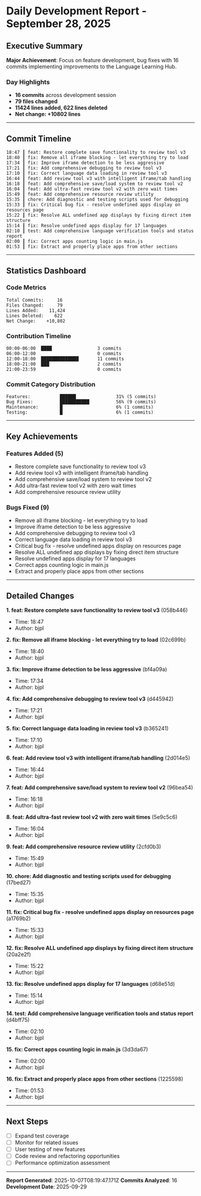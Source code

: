 # Daily Development Report - September 28, 2025

## Executive Summary

**Major Achievement**: Focus on feature development, bug fixes with 16 commits implementing improvements to the Language Learning Hub.

### Day Highlights
- **16 commits** across development session
- **79 files changed**
- **11424 lines added, 622 lines deleted**
- **Net change: +10802 lines**

---

## Commit Timeline

```
18:47 ┃ feat: Restore complete save functionality to review tool v3
18:40 ┃ fix: Remove all iframe blocking - let everything try to load
17:34 ┃ fix: Improve iframe detection to be less aggressive
17:21 ┃ fix: Add comprehensive debugging to review tool v3
17:10 ┃ fix: Correct language data loading in review tool v3
16:44 ┃ feat: Add review tool v3 with intelligent iframe/tab handling
16:18 ┃ feat: Add comprehensive save/load system to review tool v2
16:04 ┃ feat: Add ultra-fast review tool v2 with zero wait times
15:49 ┃ feat: Add comprehensive resource review utility
15:35 ┃ chore: Add diagnostic and testing scripts used for debugging
15:33 ┃ fix: Critical bug fix - resolve undefined apps display on resources page
15:22 ┃ fix: Resolve ALL undefined app displays by fixing direct item structure
15:14 ┃ fix: Resolve undefined apps display for 17 languages
02:10 ┃ test: Add comprehensive language verification tools and status report
02:00 ┃ fix: Correct apps counting logic in main.js
01:53 ┃ fix: Extract and properly place apps from other sections
```

---

## Statistics Dashboard

### Code Metrics
```
Total Commits:     16
Files Changed:     79
Lines Added:    11,424
Lines Deleted:    622
Net Change:    +10,802
```

### Contribution Timeline
```
00:00-06:00  ████                 3 commits
06:00-12:00                       0 commits
12:00-18:00  ██████████████       11 commits
18:00-21:00  ███                  2 commits
21:00-23:59                       0 commits
```

### Commit Category Distribution
```
Features:           ██████               31% (5 commits)
Bug Fixes:          ███████████          56% (9 commits)
Maintenance:        █                    6% (1 commits)
Testing:            █                    6% (1 commits)
```

---

## Key Achievements

### Features Added (5)
- Restore complete save functionality to review tool v3
- Add review tool v3 with intelligent iframe/tab handling
- Add comprehensive save/load system to review tool v2
- Add ultra-fast review tool v2 with zero wait times
- Add comprehensive resource review utility

### Bugs Fixed (9)
- Remove all iframe blocking - let everything try to load
- Improve iframe detection to be less aggressive
- Add comprehensive debugging to review tool v3
- Correct language data loading in review tool v3
- Critical bug fix - resolve undefined apps display on resources page
- Resolve ALL undefined app displays by fixing direct item structure
- Resolve undefined apps display for 17 languages
- Correct apps counting logic in main.js
- Extract and properly place apps from other sections

---

## Detailed Changes

**1. feat: Restore complete save functionality to review tool v3** (058b446)
   - Time: 18:47
   - Author: bjpl

**2. fix: Remove all iframe blocking - let everything try to load** (02c699b)
   - Time: 18:40
   - Author: bjpl

**3. fix: Improve iframe detection to be less aggressive** (bf4a09a)
   - Time: 17:34
   - Author: bjpl

**4. fix: Add comprehensive debugging to review tool v3** (d445942)
   - Time: 17:21
   - Author: bjpl

**5. fix: Correct language data loading in review tool v3** (b365241)
   - Time: 17:10
   - Author: bjpl

**6. feat: Add review tool v3 with intelligent iframe/tab handling** (2d014e5)
   - Time: 16:44
   - Author: bjpl

**7. feat: Add comprehensive save/load system to review tool v2** (96bea54)
   - Time: 16:18
   - Author: bjpl

**8. feat: Add ultra-fast review tool v2 with zero wait times** (5e9c5c6)
   - Time: 16:04
   - Author: bjpl

**9. feat: Add comprehensive resource review utility** (2cfd0b3)
   - Time: 15:49
   - Author: bjpl

**10. chore: Add diagnostic and testing scripts used for debugging** (17bed27)
   - Time: 15:35
   - Author: bjpl

**11. fix: Critical bug fix - resolve undefined apps display on resources page** (a1769b2)
   - Time: 15:33
   - Author: bjpl

**12. fix: Resolve ALL undefined app displays by fixing direct item structure** (20a2e2f)
   - Time: 15:22
   - Author: bjpl

**13. fix: Resolve undefined apps display for 17 languages** (d68e51d)
   - Time: 15:14
   - Author: bjpl

**14. test: Add comprehensive language verification tools and status report** (d4bff75)
   - Time: 02:10
   - Author: bjpl

**15. fix: Correct apps counting logic in main.js** (3d3da67)
   - Time: 02:00
   - Author: bjpl

**16. fix: Extract and properly place apps from other sections** (1225598)
   - Time: 01:53
   - Author: bjpl

---

## Next Steps

- [ ] Expand test coverage
- [ ] Monitor for related issues
- [ ] User testing of new features
- [ ] Code review and refactoring opportunities
- [ ] Performance optimization assessment

---

**Report Generated**: 2025-10-07T08:19:47.171Z
**Commits Analyzed**: 16
**Development Date**: 2025-09-29
